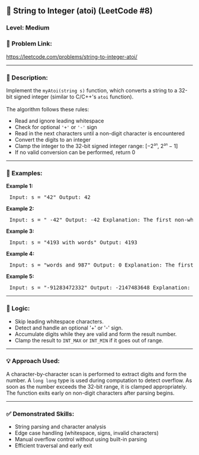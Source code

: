 <h2>🧩 String to Integer (atoi) (LeetCode #8)</h2> <h3>Level: Medium</h3> <h3>🔗 Problem Link:</h3> <p> <a href="https://leetcode.com/problems/string-to-integer-atoi/" target="_blank"> https://leetcode.com/problems/string-to-integer-atoi/ </a> </p> <hr> <h3>📝 Description:</h3> <p> Implement the <code>myAtoi(string s)</code> function, which converts a string to a 32-bit signed integer (similar to C/C++'s <code>atoi</code> function). <br><br> The algorithm follows these rules: </p> <ul> <li>Read and ignore leading whitespace</li> <li>Check for optional <code>'+'</code> or <code>'-'</code> sign</li> <li>Read in the next characters until a non-digit character is encountered</li> <li>Convert the digits to an integer</li> <li>Clamp the integer to the 32-bit signed integer range: [−2³¹, 2³¹ − 1]</li> <li>If no valid conversion can be performed, return 0</li> </ul> <hr> <h3>📌 Examples:</h3>
<b>Example 1:</b>

<pre> Input: s = "42" Output: 42 </pre>
<b>Example 2:</b>

<pre> Input: s = " -42" Output: -42 Explanation: The first non-whitespace character is '-', which is a valid sign. </pre>
<b>Example 3:</b>

<pre> Input: s = "4193 with words" Output: 4193 </pre>
<b>Example 4:</b>

<pre> Input: s = "words and 987" Output: 0 Explanation: The first non-whitespace character is a letter, so no valid conversion. </pre>
<b>Example 5:</b>

<pre> Input: s = "-91283472332" Output: -2147483648 Explanation: The number is below the minimum limit, so it's clamped. </pre> <hr> <h3>🧠 Logic:</h3> <ul> <li>Skip leading whitespace characters.</li> <li>Detect and handle an optional '+' or '-' sign.</li> <li>Accumulate digits while they are valid and form the result number.</li> <li>Clamp the result to <code>INT_MAX</code> or <code>INT_MIN</code> if it goes out of range.</li> </ul> <hr> <h3>💡 Approach Used:</h3> <p> A character-by-character scan is performed to extract digits and form the number. A <code>long long</code> type is used during computation to detect overflow. As soon as the number exceeds the 32-bit range, it is clamped appropriately. The function exits early on non-digit characters after parsing begins. </p> <hr> <h3>✅ Demonstrated Skills:</h3> <ul> <li>String parsing and character analysis</li> <li>Edge case handling (whitespace, signs, invalid characters)</li> <li>Manual overflow control without using built-in parsing</li> <li>Efficient traversal and early exit</li> </ul>